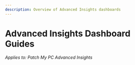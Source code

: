 ```yaml
---
description: Overview of Advanced Insights dashboards
---
```


# Advanced Insights Dashboard Guides

_Applies to: Patch My PC Advanced Insights_